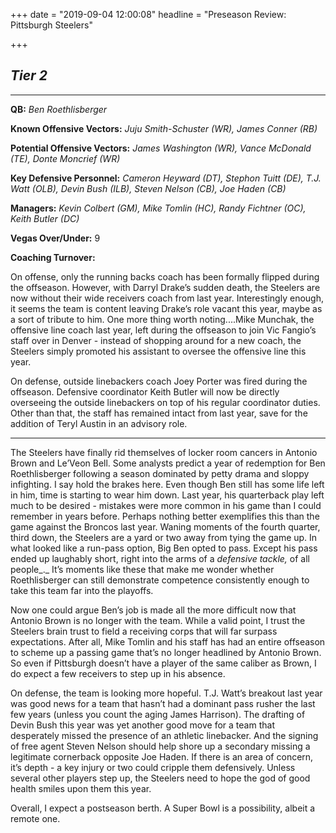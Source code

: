 +++
date = "2019-09-04 12:00:08"
headline = "Preseason Review: Pittsburgh Steelers"

+++
## **_Tier 2_**

***

**QB:** _Ben Roethlisberger_

**Known Offensive Vectors:** _Juju Smith-Schuster (WR), James Conner (RB)_

**Potential Offensive Vectors:** _James Washington (WR), Vance McDonald (TE), Donte Moncrief (WR)_

**Key Defensive Personnel:** _Cameron Heyward (DT), Stephon Tuitt (DE), T.J. Watt (OLB), Devin Bush (ILB), Steven Nelson (CB), Joe Haden (CB)_

**Managers:** _Kevin Colbert (GM), Mike Tomlin (HC), Randy Fichtner (OC), Keith Butler (DC)_

**Vegas Over/Under:** 9

**Coaching Turnover:**

On offense, only the running backs coach has been formally flipped during the offseason. However, with Darryl Drake’s sudden death, the Steelers are now without their wide receivers coach from last year. Interestingly enough, it seems the team is content leaving Drake’s role vacant this year, maybe as a sort of tribute to him. One more thing worth noting....Mike Munchak, the offensive line coach last year, left during the offseason to join Vic Fangio’s staff over in Denver - instead of shopping around for a new coach, the Steelers simply promoted his assistant to oversee the offensive line this year.

On defense, outside linebackers coach Joey Porter was fired during the offseason. Defensive coordinator Keith Butler will now be directly overseeing the outside linebackers on top of his regular coordinator duties. Other than that, the staff has remained intact from last year, save for the addition of Teryl Austin in an advisory role.

***

The Steelers have finally rid themselves of locker room cancers in Antonio Brown and Le’Veon Bell. Some analysts predict a year of redemption for Ben Roethlisberger following a season dominated by petty drama and sloppy infighting. I say hold the brakes here. Even though Ben still has some life left in him, time is starting to wear him down. Last year, his quarterback play left much to be desired - mistakes were more common in his game than I could remember in years before. Perhaps nothing better exemplifies this than the game against the Broncos last year. Waning moments of the fourth quarter, third down, the Steelers are a yard or two away from tying the game up. In what looked like a run-pass option, Big Ben opted to pass. Except his pass ended up laughably short, right into the arms of a _defensive tackle,_ of all people_._ It’s moments like these that make me wonder whether Roethlisberger can still demonstrate competence consistently enough to take this team far into the playoffs.

Now one could argue Ben’s job is made all the more difficult now that Antonio Brown is no longer with the team. While a valid point, I trust the Steelers brain trust to field a receiving corps that will far surpass expectations. After all, Mike Tomlin and his staff has had an entire offseason to scheme up a passing game that’s no longer headlined by Antonio Brown. So even if Pittsburgh doesn’t have a player of the same caliber as Brown, I do expect a few receivers to step up in his absence.

On defense, the team is looking more hopeful. T.J. Watt’s breakout last year was good news for a team that hasn’t had a dominant pass rusher the last few years (unless you count the aging James Harrison). The drafting of Devin Bush this year was yet another good move for a team that desperately missed the presence of an athletic linebacker. And the signing of free agent Steven Nelson should help shore up a secondary missing a legitimate cornerback opposite Joe Haden. If there is an area of concern, it’s depth - a key injury or two could cripple them defensively. Unless several other players step up, the Steelers need to hope the god of good health smiles upon them this year.

Overall, I expect a postseason berth. A Super Bowl is a possibility, albeit a remote one.